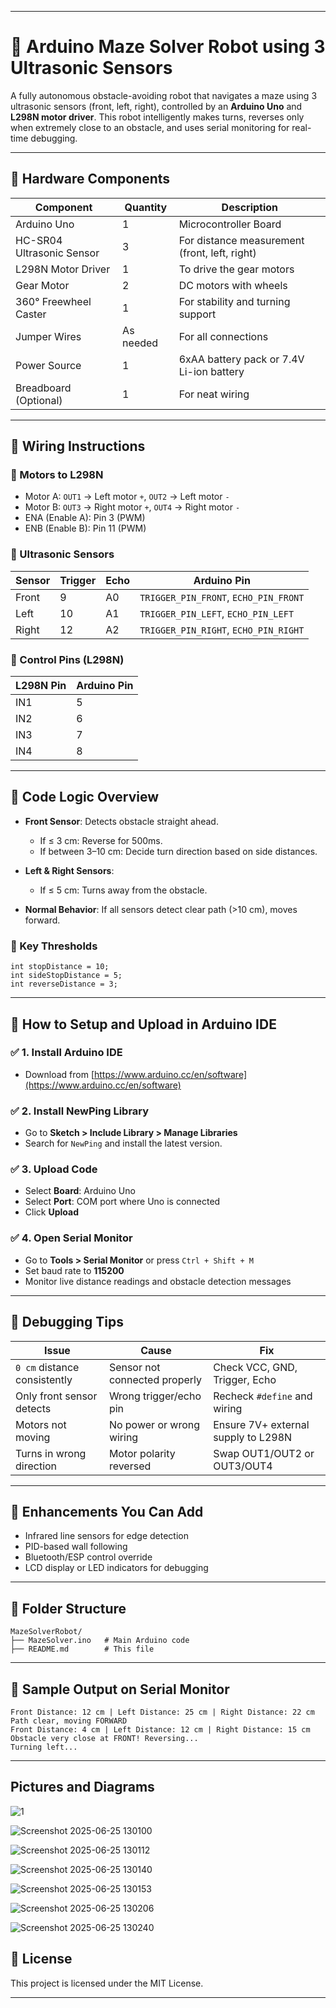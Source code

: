 

---

# 🤖 Arduino Maze Solver Robot using 3 Ultrasonic Sensors

A fully autonomous obstacle-avoiding robot that navigates a maze using 3 ultrasonic sensors (front, left, right), controlled by an **Arduino Uno** and **L298N motor driver**. This robot intelligently makes turns, reverses only when extremely close to an obstacle, and uses serial monitoring for real-time debugging.

---

## 🔧 Hardware Components

| Component                 | Quantity  | Description                                   |
| ------------------------- | --------- | --------------------------------------------- |
| Arduino Uno               | 1         | Microcontroller Board                         |
| HC-SR04 Ultrasonic Sensor | 3         | For distance measurement (front, left, right) |
| L298N Motor Driver        | 1         | To drive the gear motors                      |
| Gear Motor                | 2         | DC motors with wheels                         |
| 360° Freewheel Caster     | 1         | For stability and turning support             |
| Jumper Wires              | As needed | For all connections                           |
| Power Source              | 1         | 6xAA battery pack or 7.4V Li-ion battery      |
| Breadboard (Optional)     | 1         | For neat wiring                               |

---

## 🔌 Wiring Instructions

### 🛞 Motors to L298N

* Motor A: `OUT1` → Left motor `+`, `OUT2` → Left motor `-`
* Motor B: `OUT3` → Right motor `+`, `OUT4` → Right motor `-`
* ENA (Enable A): Pin 3 (PWM)
* ENB (Enable B): Pin 11 (PWM)

### 🎯 Ultrasonic Sensors

| Sensor | Trigger | Echo | Arduino Pin                           |
| ------ | ------- | ---- | ------------------------------------- |
| Front  | 9       | A0   | `TRIGGER_PIN_FRONT`, `ECHO_PIN_FRONT` |
| Left   | 10      | A1   | `TRIGGER_PIN_LEFT`, `ECHO_PIN_LEFT`   |
| Right  | 12      | A2   | `TRIGGER_PIN_RIGHT`, `ECHO_PIN_RIGHT` |

### 🧠 Control Pins (L298N)

| L298N Pin | Arduino Pin |
| --------- | ----------- |
| IN1       | 5           |
| IN2       | 6           |
| IN3       | 7           |
| IN4       | 8           |

---

## 🧠 Code Logic Overview

* **Front Sensor**: Detects obstacle straight ahead.

  * If ≤ 3 cm: Reverse for 500ms.
  * If between 3–10 cm: Decide turn direction based on side distances.
* **Left & Right Sensors**:

  * If ≤ 5 cm: Turns away from the obstacle.
* **Normal Behavior**: If all sensors detect clear path (>10 cm), moves forward.

### 📜 Key Thresholds

```
int stopDistance = 10;
int sideStopDistance = 5;
int reverseDistance = 3;
```

---

## 🧪 How to Setup and Upload in Arduino IDE

### ✅ 1. Install Arduino IDE

* Download from [https://www.arduino.cc/en/software](https://www.arduino.cc/en/software)

### ✅ 2. Install NewPing Library

* Go to **Sketch > Include Library > Manage Libraries**
* Search for `NewPing` and install the latest version.

### ✅ 3. Upload Code

* Select **Board**: Arduino Uno
* Select **Port**: COM port where Uno is connected
* Click **Upload**

### ✅ 4. Open Serial Monitor

* Go to **Tools > Serial Monitor** or press `Ctrl + Shift + M`
* Set baud rate to **115200**
* Monitor live distance readings and obstacle detection messages

---

## 🐞 Debugging Tips

| Issue                        | Cause                         | Fix                                 |
| ---------------------------- | ----------------------------- | ----------------------------------- |
| `0 cm` distance consistently | Sensor not connected properly | Check VCC, GND, Trigger, Echo       |
| Only front sensor detects    | Wrong trigger/echo pin        | Recheck `#define` and wiring        |
| Motors not moving            | No power or wrong wiring      | Ensure 7V+ external supply to L298N |
| Turns in wrong direction     | Motor polarity reversed       | Swap OUT1/OUT2 or OUT3/OUT4         |

---

## 🧠 Enhancements You Can Add

* Infrared line sensors for edge detection
* PID-based wall following
* Bluetooth/ESP control override
* LCD display or LED indicators for debugging

---

## 📂 Folder Structure

```
MazeSolverRobot/
├── MazeSolver.ino   # Main Arduino code
├── README.md        # This file
```

---

## 📸 Sample Output on Serial Monitor

```
Front Distance: 12 cm | Left Distance: 25 cm | Right Distance: 22 cm
Path clear, moving FORWARD
Front Distance: 4 cm | Left Distance: 12 cm | Right Distance: 15 cm
Obstacle very close at FRONT! Reversing...
Turning left...
```

---

## Pictures and Diagrams

![1](https://github.com/user-attachments/assets/22ab4885-bfa5-451b-870f-692c70db4ec4)

![Screenshot 2025-06-25 130100](https://github.com/user-attachments/assets/152aad47-572b-4413-9200-380469fceb8a)

![Screenshot 2025-06-25 130112](https://github.com/user-attachments/assets/708147a6-016a-4899-88bf-3ebbd1899860)

![Screenshot 2025-06-25 130140](https://github.com/user-attachments/assets/b9f28638-dd3d-446f-9a4d-e1aa992039e1)

![Screenshot 2025-06-25 130153](https://github.com/user-attachments/assets/2d59b3d5-f4c5-45ce-b66f-ad207506d385)

![Screenshot 2025-06-25 130206](https://github.com/user-attachments/assets/745f6c11-4de1-4fad-bc95-3de5a10e8688)

![Screenshot 2025-06-25 130240](https://github.com/user-attachments/assets/54b213f5-5512-48bf-a71e-2343fb33eb67)


## 📄 License

This project is licensed under the MIT License.

---

